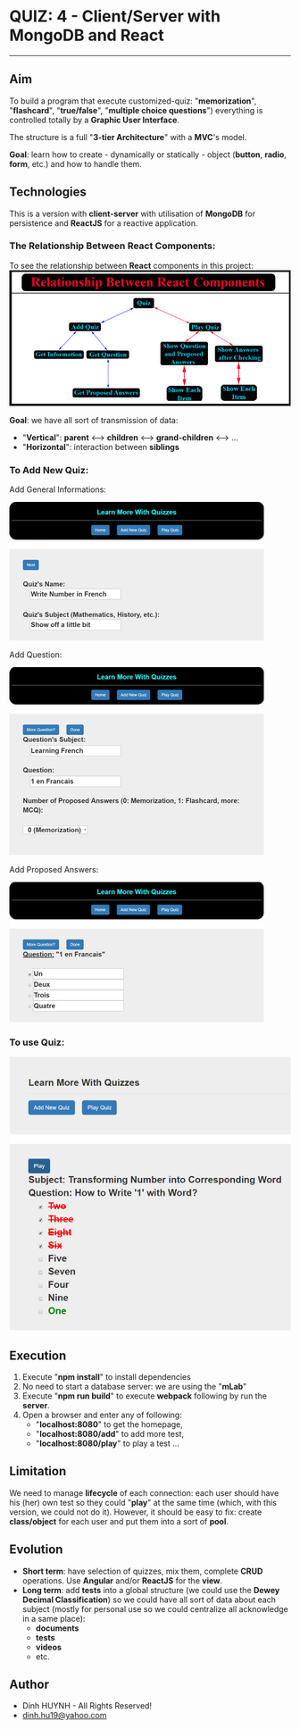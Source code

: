# QUIZ: 4 - Client/Server with MongoDB and React
---

## Aim
To build a program that execute customized-quiz: "**memorization**", "**flashcard**", "**true/false**", "**multiple choice questions**") everything is controlled totally by a **Graphic User Interface**.

The structure is a full "**3-tier Architecture**" with a **MVC**'s model.

**Goal**: learn how to create - dynamically or statically - object (**button**, **radio**, **form**, etc.) and how to handle them.

## Technologies
This is a version with **client-server** with utilisation of **MongoDB** for persistence and **ReactJS** for a reactive application.


### The Relationship Between React Components:

To see the relationship between **React** components in this project:
![alt text](public/assets/img/reactComponents.jpg)

**Goal**: we have all sort of transmission of data:

* "**Vertical**": **parent** <--> **children** <--> **grand-children** <--> ...
* "**Horizontal**": interaction between **siblings**



### To Add New **Quiz**:

Add General Informations:

![alt text](public/assets/img/add-1.jpg)

Add Question:

![alt text](public/assets/img/add-2.jpg)

Add Proposed Answers:

![alt text](public/assets/img/add-3.jpg)

### To use **Quiz**:

![alt text](public/assets/img/quizing.jpg)
 
## Execution
1. Execute "**npm install**" to install dependencies
2. No need to start a database server: we are using the "**mLab**"
3. Execute "**npm run build**" to execute **webpack** following by run the **server**.
4. Open a browser and enter any of following:
	* "**localhost:8080**" to get the homepage,
	* "**localhost:8080/add**" to add more test,
	* "**localhost:8080/play**" to play a test ...

## Limitation
We need to manage **lifecycle** of each connection: each user should have his (her) own test so they could "**play**" at the same time (which, with this version, we could not do it). However, it should be easy to fix: create **class/object** for each user and put them into a sort of **pool**.

## Evolution
* **Short term**: have selection of quizzes, mix them, complete **CRUD** operations. Use **Angular** and/or **ReactJS** for the **view**.
* **Long term**: add **tests** into a global structure (we could use the **Dewey Decimal Classification**) so we could have all sort of data about each subject (mostly for personal use so we could centralize all acknowledge in a same place): 
	- **documents**
	- **tests**
	- **videos**
	- etc.

## Author
* Dinh HUYNH - All Rights Reserved!
* dinh.hu19@yahoo.com

